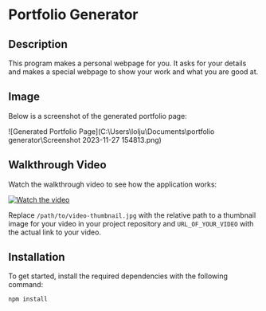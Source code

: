 # Portfolio Generator

## Description

This program makes a personal webpage for you. It asks for your details and makes a special webpage to show your work and what you are good at.

## Image

Below is a screenshot of the generated portfolio page:

![Generated Portfolio Page](C:\Users\lolju\Documents\portfolio generator\Screenshot 2023-11-27 154813.png)

## Walkthrough Video

Watch the walkthrough video to see how the application works:

[![Watch the video](/path/to/video-thumbnail.jpg)](URL_OF_YOUR_VIDEO)

Replace `/path/to/video-thumbnail.jpg` with the relative path to a thumbnail image for your video in your project repository and `URL_OF_YOUR_VIDEO` with the actual link to your video.

## Installation

To get started, install the required dependencies with the following command:

```bash
npm install
